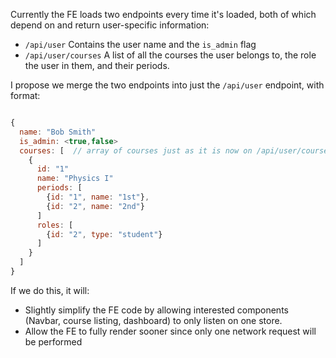 Currently the FE loads two endpoints every time it's loaded, both of which depend on and return user-specific information:

 * `/api/user` Contains the user name and the `is_admin` flag
 * `/api/user/courses` A list of all the courses the user belongs to, the role the user in them, and their periods.

I propose we merge the two endpoints into just the `/api/user` endpoint, with format:

```js

{
  name: "Bob Smith"
  is_admin: <true,false>
  courses: [  // array of courses just as it is now on /api/user/courses
    {
      id: "1"
      name: "Physics I"
      periods: [
        {id: "1", name: "1st"},
        {id: "2", name: "2nd"}
      ]
      roles: [
        {id: "2", type: "student"}
      ]
    }
  ]
}

```

If we do this, it will:
  * Slightly simplify the FE code by allowing interested components (Navbar, course listing, dashboard) to only listen on one store.
  * Allow the FE to fully render sooner since only one network request will be performed
